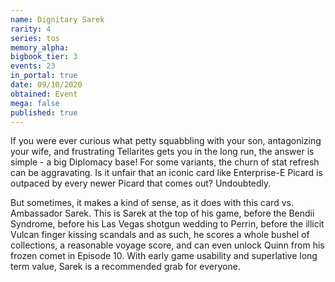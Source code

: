```yaml
---
name: Dignitary Sarek
rarity: 4
series: tos
memory_alpha:
bigbook_tier: 3
events: 23
in_portal: true
date: 09/10/2020
obtained: Event
mega: false
published: true
---
```


If you were ever curious what petty squabbling with your son, antagonizing your wife, and frustrating Tellarites gets you in the long run, the answer is simple - a big Diplomacy base! For some variants, the churn of stat refresh can be aggravating. Is it unfair that an iconic card like Enterprise-E Picard is outpaced by every newer Picard that comes out? Undoubtedly.

But sometimes, it makes a kind of sense, as it does with this card vs. Ambassador Sarek. This is Sarek at the top of his game, before the Bendii Syndrome, before his Las Vegas shotgun wedding to Perrin, before the illicit Vulcan finger kissing scandals and as such, he scores a whole bushel of collections, a reasonable voyage score, and can even unlock Quinn from his frozen comet in Episode 10. With early game usability and superlative long term value, Sarek is a recommended grab for everyone.
